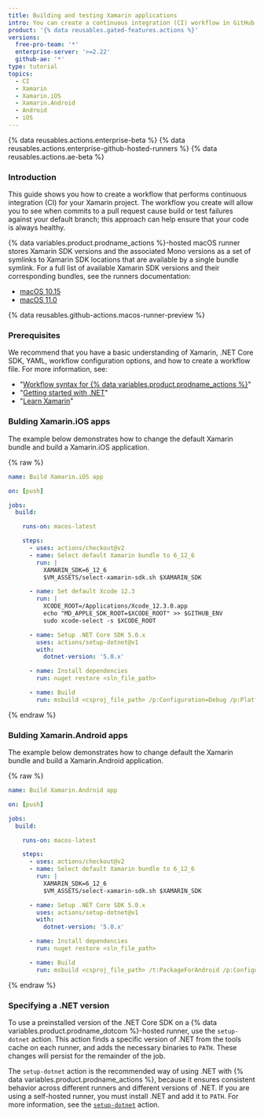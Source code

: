 ```yaml
---
title: Building and testing Xamarin applications
intro: You can create a continuous integration (CI) workflow in GitHub Actions to build and test your Xamarin application.
product: '{% data reusables.gated-features.actions %}'
versions:
  free-pro-team: '*'
  enterprise-server: '>=2.22'
  github-ae: '*'
type: tutorial
topics:
  - CI
  - Xamarin
  - Xamarin.iOS
  - Xamarin.Android
  - Android
  - iOS
---
```


{% data reusables.actions.enterprise-beta %}
{% data reusables.actions.enterprise-github-hosted-runners %}
{% data reusables.actions.ae-beta %}

### Introduction

This guide shows you how to create a workflow that performs continuous integration (CI) for your Xamarin project. The workflow you create will allow you to see when commits to a pull request cause build or test failures against your default branch; this approach can help ensure that your code is always healthy.

{% data variables.product.prodname_actions %}-hosted macOS runner stores Xamarin SDK versions and the associated Mono versions as a set of symlinks to Xamarin SDK locations that are available by a single bundle symlink. For a full list of available Xamarin SDK versions and their corresponding bundles, see the runners documentation:

* [macOS 10.15](https://github.com/actions/virtual-environments/blob/main/images/macos/macos-10.15-Readme.md#xamarin-bundles)
* [macOS 11.0](https://github.com/actions/virtual-environments/blob/main/images/macos/macos-11.0-Readme.md#xamarin-bundles)

{% data reusables.github-actions.macos-runner-preview %}

### Prerequisites

We recommend that you have a basic understanding of Xamarin, .NET Core SDK, YAML, workflow configuration options, and how to create a workflow file. For more information, see:

- "[Workflow syntax for {% data variables.product.prodname_actions %}](/actions/automating-your-workflow-with-github-actions/workflow-syntax-for-github-actions)"
- "[Getting started with .NET](https://dotnet.microsoft.com/learn)"
- "[Learn Xamarin](https://dotnet.microsoft.com/learn/xamarin)"

### Bulding Xamarin.iOS apps

The example below demonstrates how to change the default Xamarin bundle and build  a Xamarin.iOS application.

{% raw %}
```yaml
name: Build Xamarin.iOS app

on: [push]

jobs:
  build:

    runs-on: macos-latest

    steps:
      - uses: actions/checkout@v2
      - name: Select default Xamarin bundle to 6_12_6
        run: |
          XAMARIN_SDK=6_12_6
          $VM_ASSETS/select-xamarin-sdk.sh $XAMARIN_SDK

      - name: Set default Xcode 12.3
        run: |
          XCODE_ROOT=/Applications/Xcode_12.3.0.app
          echo "MD_APPLE_SDK_ROOT=$XCODE_ROOT" >> $GITHUB_ENV
          sudo xcode-select -s $XCODE_ROOT

      - name: Setup .NET Core SDK 5.0.x
        uses: actions/setup-dotnet@v1
        with:
          dotnet-version: '5.0.x'

      - name: Install dependencies
        run: nuget restore <sln_file_path>

      - name: Build
        run: msbuild <csproj_file_path> /p:Configuration=Debug /p:Platform=iPhoneSimulator /t:Rebuild
```
{% endraw %}

### Bulding Xamarin.Android apps

The example below demonstrates how to change default the Xamarin bundle and build a Xamarin.Android application.

{% raw %}
```yaml
name: Build Xamarin.Android app

on: [push]

jobs:
  build:

    runs-on: macos-latest

    steps:
      - uses: actions/checkout@v2
      - name: Select default Xamarin bundle to 6_12_6
        run: |
          XAMARIN_SDK=6_12_6
          $VM_ASSETS/select-xamarin-sdk.sh $XAMARIN_SDK

      - name: Setup .NET Core SDK 5.0.x
        uses: actions/setup-dotnet@v1
        with:
          dotnet-version: '5.0.x'

      - name: Install dependencies
        run: nuget restore <sln_file_path>

      - name: Build
        run: msbuild <csproj_file_path> /t:PackageForAndroid /p:Configuration=Debug
```
{% endraw %}

### Specifying a .NET version

To use a preinstalled version of the .NET Core SDK on a {% data variables.product.prodname_dotcom %}-hosted runner, use the `setup-dotnet` action. This action finds a specific version of .NET from the tools cache on each runner, and adds the necessary binaries to `PATH`. These changes will persist for the remainder of the job.
 
The `setup-dotnet` action is the recommended way of using .NET with {% data variables.product.prodname_actions %}, because it ensures consistent behavior across different runners and different versions of .NET. If you are using a self-hosted runner, you must install .NET and add it to `PATH`. For more information, see the [`setup-dotnet`](https://github.com/marketplace/actions/setup-net-core-sdk) action.
